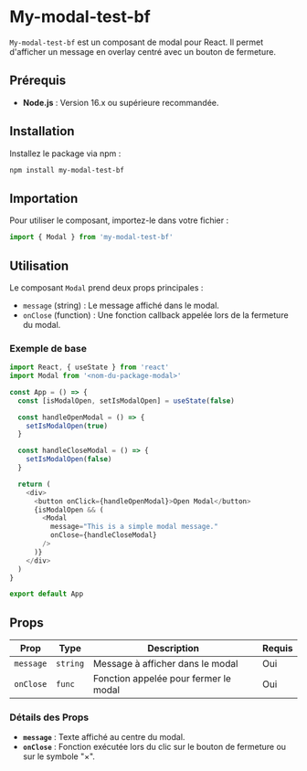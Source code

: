 # My-modal-test-bf

`My-modal-test-bf` est un composant de modal pour React. Il permet d'afficher un message en overlay centré avec un bouton de fermeture.

## Prérequis

- **Node.js** : Version 16.x ou supérieure recommandée.

## Installation

Installez le package via npm :

```bash
npm install my-modal-test-bf
```

## Importation

Pour utiliser le composant, importez-le dans votre fichier :

```javascript
import { Modal } from 'my-modal-test-bf'
```

## Utilisation

Le composant `Modal` prend deux props principales :

- `message` (string) : Le message affiché dans le modal.
- `onClose` (function) : Une fonction callback appelée lors de la fermeture du modal.

### Exemple de base

```javascript
import React, { useState } from 'react'
import Modal from '<nom-du-package-modal>'

const App = () => {
  const [isModalOpen, setIsModalOpen] = useState(false)

  const handleOpenModal = () => {
    setIsModalOpen(true)
  }

  const handleCloseModal = () => {
    setIsModalOpen(false)
  }

  return (
    <div>
      <button onClick={handleOpenModal}>Open Modal</button>
      {isModalOpen && (
        <Modal
          message="This is a simple modal message."
          onClose={handleCloseModal}
        />
      )}
    </div>
  )
}

export default App
```

## Props

| Prop      | Type     | Description                           | Requis |
| --------- | -------- | ------------------------------------- | ------ |
| `message` | `string` | Message à afficher dans le modal      | Oui    |
| `onClose` | `func`   | Fonction appelée pour fermer le modal | Oui    |

### Détails des Props

- **`message`** : Texte affiché au centre du modal.
- **`onClose`** : Fonction exécutée lors du clic sur le bouton de fermeture ou sur le symbole "×".
